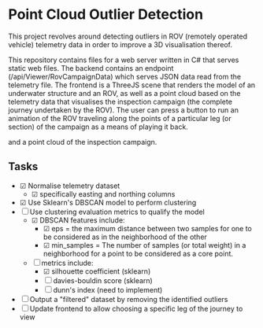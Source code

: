 # Point Cloud Outlier Detection

This project revolves around detecting outliers in ROV (remotely operated vehicle) telemetry data in order to improve a 3D visualisation thereof.

This repository contains files for a web server written in C# that serves static web files. The backend contains an endpoint (/api/Viewer/RovCampaignData) which serves JSON data read from the telemetry file.
The frontend is a ThreeJS scene that renders the model of an underwater structure and an ROV, as well as a point cloud based on the telemetry data that visualises the inspection campaign (the complete journey undertaken by the ROV). The user can press a button to run an animation of the ROV traveling along the points of a particular leg (or section) of the campaign as a means of playing it back.

and a point cloud of the inspection campaign.

## Tasks
- ☑ Normalise telemetry dataset
	- ☑ specifically easting and northing columns
- ☑ Use Sklearn's DBSCAN model to perform clustering
- ☐ Use clustering evaluation metrics to qualify the model
	- ☑ DBSCAN features include:
		- ☑ eps = the maximum distance between two samples for one to be considered as in the neighborhood of the other
		- ☑ min_samples = The number of samples (or total weight) in a neighborhood for a point to be considered as a core point.
	- ☐ metrics include:
		- ☑ silhouette coefficient (sklearn)
		- ☐ davies-bouldin score (sklearn)
		- ☐ dunn's index (need to implement)
- ☐ Output a "filtered" dataset by removing the identified outliers
- ☐ Update frontend to allow choosing a specific leg of the journey to view